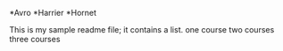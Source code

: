 *Avro
*Harrier
*Hornet

This is my sample readme file; it contains a list.
one course
two courses
three courses

